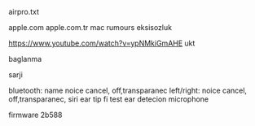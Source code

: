 airpro.txt

apple.com
apple.com.tr
mac rumours
eksisozluk

https://www.youtube.com/watch?v=ypNMkiGmAHE
ukt


baglanma

sarji

bluetooth:
name
noice cancel, off,transparanec
left/right: noice cancel, off,transparanec, siri
ear tip fi test
ear detecion
microphone

firmware
2b588
